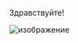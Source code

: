 Здравствуйте! 

![изображение](https://user-images.githubusercontent.com/103875177/173853036-79e9b89d-3244-42bd-b063-169e2dfdcc2f.png)


